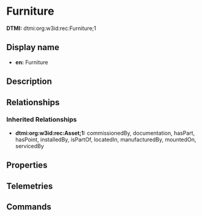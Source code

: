 # Furniture
**DTMI:** dtmi:org:w3id:rec:Furniture;1
## Display name
- **en:** Furniture
## Description
## Relationships
### Inherited Relationships
* **dtmi:org:w3id:rec:Asset;1:** commissionedBy, documentation, hasPart, hasPoint, installedBy, isPartOf, locatedIn, manufacturedBy, mountedOn, servicedBy
## Properties
## Telemetries
## Commands
